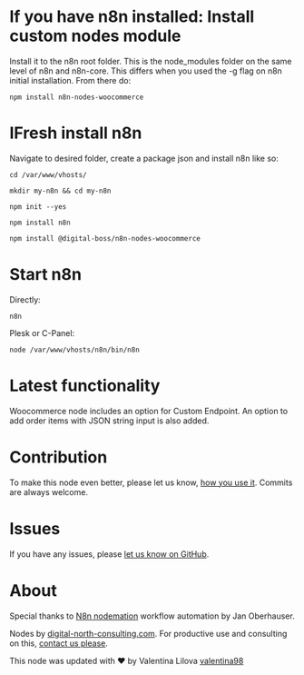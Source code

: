 # If you have n8n installed: Install custom nodes module

Install it to the n8n root folder. This is the node_modules folder on the same level of n8n and n8n-core. This differs when you used the -g flag on n8n initial installation. From there do:
```
npm install n8n-nodes-woocommerce
```

# IFresh install n8n

Navigate to desired folder, create a package json and install n8n like so:
```
cd /var/www/vhosts/

mkdir my-n8n && cd my-n8n

npm init --yes

npm install n8n

npm install @digital-boss/n8n-nodes-woocommerce
```

# Start n8n

Directly:
```
n8n
```
Plesk or C-Panel:
```
node /var/www/vhosts/n8n/bin/n8n
```

# Latest functionality

Woocommerce node includes an option for Custom Endpoint.
An option to add order items with JSON string input is also added.

# Contribution

To make this node even better, please let us know, [how you use it](mailto:info@digital-north-consulting.com). Commits are always welcome. 

# Issues

If you have any issues, please [let us know on GitHub](https://github.com/quansenB/n8n-nodes-dnc-eloqua/issues).

# About
Special thanks to [N8n nodemation](https://n8n.io) workflow automation by Jan Oberhauser.

Nodes by [digital-north-consulting.com](https://digital-north-consulting.com). For productive use and consulting on this, [contact us please](mailto:info@digital-north-consulting.com).

This node was updated with ❤️ by Valentina Lilova [valentina98](https://github.com/valentina98)